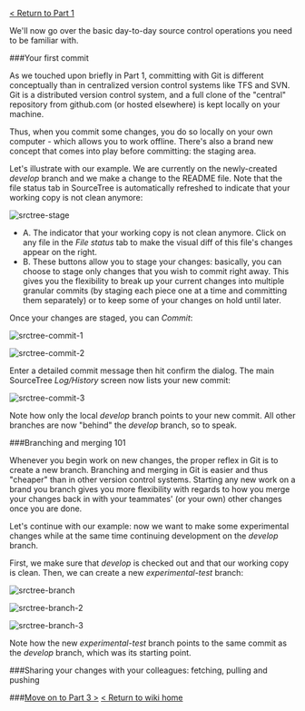 [< Return to Part 1](https://github.com/GSoft-SharePoint/Dynamite/wiki/Git-step-by-step:-Part-1)

We'll now go over the basic day-to-day source control operations you need to be familiar with.

###Your first commit

As we touched upon briefly in Part 1, committing with Git is different conceptually than in centralized version control systems like TFS and SVN. Git is a distributed version control system, and a full clone of the "central" repository from github.com (or hosted elsewhere) is kept locally on your machine.

Thus, when you commit some changes, you do so locally on your own computer - which allows you to work offline. There's also a brand new concept that comes into play before committing: the staging area.

Let's illustrate with our example. We are currently on the newly-created *develop* branch and we make a change to the README file. Note that the file status tab in SourceTree is automatically refreshed to indicate that your working copy is not clean anymore:

![srctree-stage](http://i.imgur.com/SQUhuz4.png)

* A. The indicator that your working copy is not clean anymore. Click on any file in the *File status* tab to make the visual diff of this file's changes appear on the right.
* B. These buttons allow you to stage your changes: basically, you can choose to stage only changes that you wish to commit right away. This gives you the flexibility to break up your current changes into multiple granular commits (by staging each piece one at a time and committing them separately) or to keep some of your changes on hold until later.

Once your changes are staged, you can *Commit*:

![srctree-commit-1](http://i.imgur.com/6Z0zW88.png)

![srctree-commit-2](http://i.imgur.com/v3m5qig.png)

Enter a detailed commit message then hit confirm the dialog. The main SourceTree *Log/History* screen now lists your new commit:

![srctree-commit-3](http://i.imgur.com/EyurB6z.png)

Note how only the local *develop* branch points to your new commit. All other branches are now "behind" the *develop* branch, so to speak.

###Branching and merging 101

Whenever you begin work on new changes, the proper reflex in Git is to create a new branch. Branching and merging in Git is easier and thus "cheaper" than in other version control systems. Starting any new work on a brand you branch gives you more flexibility with regards to how you merge your changes back in with your teammates' (or your own) other changes once you are done.

Let's continue with our example: now we want to make some experimental changes while at the same time continuing development on the *develop* branch.

First, we make sure that *develop* is checked out and that our working copy is clean. Then, we can create a new *experimental-test* branch:

![srctree-branch](http://i.imgur.com/M4KD8bC.png)

![srctree-branch-2](http://i.imgur.com/6Ski72D.png)

![srctree-branch-3](http://i.imgur.com/uZw8zps.png)

Note how the new *experimental-test* branch points to the same commit as the *develop* branch, which was its starting point.

###Sharing your changes with your colleagues: fetching, pulling and pushing




###[Move on to Part 3 >](https://github.com/GSoft-SharePoint/Dynamite/wiki/Git-step-by-step:-Part-3)
[< Return to wiki home](https://github.com/GSoft-SharePoint/Dynamite/wiki)